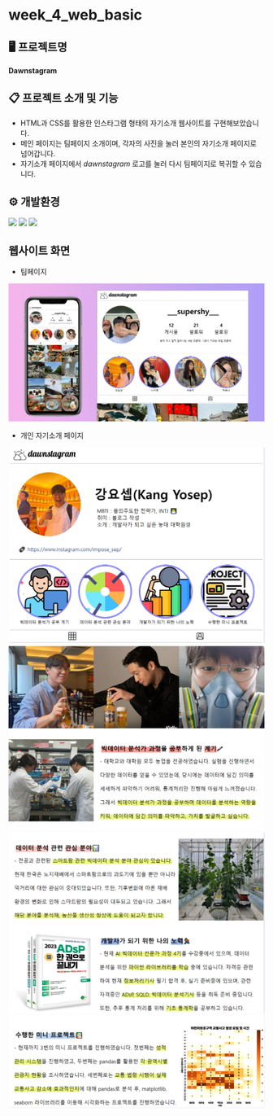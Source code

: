# week_4_web_basic

## 🖥 프로젝트명
**Dawnstagram**

## 📋 프로젝트 소개 및 기능
- HTML과 CSS를 활용한 인스타그램 형태의 자기소개 웹사이트를 구현해보았습니다.
- 메인 페이지는 팀페이지 소개이며, 각자의 사진을 눌러 본인의 자기소개 페이지로 넘어갑니다.
- 자기소개 페이지에서 *dawnstagram* 로고를 눌러 다시 팀페이지로 복귀할 수 있습니다.


## ⚙ 개발환경

<img src="https://img.shields.io/badge/Python-3776AB?style=for-the-badge&logo=Python&logoColor=white"> <img src="https://img.shields.io/badge/HTML5-123452?style=for-the-badge&logo=HTML5&logoColor=white"> <img src="https://img.shields.io/badge/CSS3-EC407A?style=for-the-badge&logo=CSS3&logoColor=white">

## 웹사이트 화면
- 팀페이지

![Alt text](./images/image.png)

- 개인 자기소개 페이지

![Alt text](./images/intro1.png)
![Alt text](./images/intro2.png)
![Alt text](./images/intro3.png)
![Alt text](./images/intro4.png)